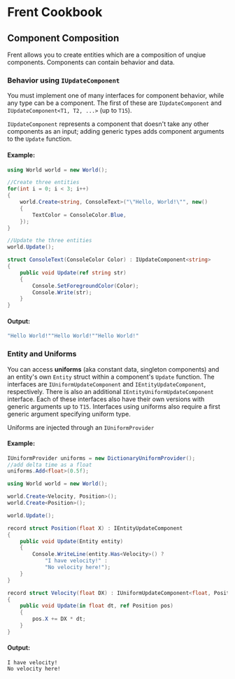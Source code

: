 # Frent Cookbook

## Component Composition
Frent allows you to create entities which are a composition of unqiue components. Components can contain behavior and data.
### Behavior using `IUpdateComponent`

You must implement one of many interfaces for component behavior, while any type can be a component. The first of these are `IUpdateComponent` and `IUpdateComponent<T1, T2, ...>` (up to `T15`).

`IUpdateComponent` represents a component that doesn't take any other components as an input; adding generic types adds component arguments to the `Update` function.

#### Example:

```csharp
using World world = new World();

//Create three entities
for(int i = 0; i < 3; i++)
{
    world.Create<string, ConsoleText>("\"Hello, World!\"", new()
    { 
        TextColor = ConsoleColor.Blue,
    });
}

//Update the three entities
world.Update();

struct ConsoleText(ConsoleColor Color) : IUpdateComponent<string>
{
    public void Update(ref string str)
    {
        Console.SetForegroundColor(Color);
        Console.Write(str);
    }
}
```
#### Output:
```csharp
"Hello World!""Hello World!""Hello World!"
```

### Entity and Uniforms

You can access **uniforms** (aka constant data, singleton components) and an entity's own `Entity` struct within a component's `Update` function. The interfaces are `IUniformUpdateComponent` and `IEntityUpdateComponent`, respectively. There is also an additional `IEntityUniformUpdateComponent` interface. Each of these interfaces also have their own versions with generic arguments up to `T15`. Interfaces using uniforms also require a first generic argument specifying uniform type.

Uniforms are injected through an `IUniformProvider`

#### Example:

```csharp
IUniformProvider uniforms = new DictionaryUniformProvider();
//add delta time as a float
uniforms.Add<float>(0.5f);

using World world = new World();

world.Create<Velocity, Position>();
world.Create<Position>();

world.Update();

record struct Position(float X) : IEntityUpdateComponent
{
    public void Update(Entity entity)
    {
        Console.WriteLine(entity.Has<Velocity>() ? 
            "I have velocity!" : 
            "No velocity here!");
    }
}

record struct Velocity(float DX) : IUniformUpdateComponent<float, Position>
{
    public void Update(in float dt, ref Position pos)
    {
        pos.X += DX * dt;
    }
}
```
#### Output:
```
I have velocity!
No velocity here!
```
